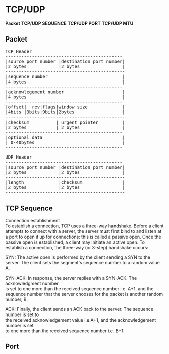 # TCP/UDP

**Packet**
**TCP/UDP SEQUENCE**
**TCP/UDP PORT**
**TCP/UDP MTU**

## Packet
<pre>
TCP Header
--------------------------------------------
|source port number |destination port number|
|2 bytes            |2 bytes                |
---------------------------------------------
|sequence number                            |
|4 bytes                                    |
--------------------------------------------
|acknowlegement number                      |
|4 bytes                                    |
--------------------------------------------
|offset|  rev|flags|window size             |
|4bits |3bits|9bits|2bytes                  |
---------------------------------------------
|checksum          | urgent pointer         |
|2 bytes           | 2 bytes                |
--------------------------------------------
|optional data                              |
| 0-40bytes                                 |
--------------------------------------------
</pre>

<pre>
UDP Header
--------------------------------------------
|source port number |destination port number|
|2 bytes            |2 bytes                |
---------------------------------------------
|length             |checksum               |
|2 bytes            |2 bytes                |
---------------------------------------------
</pre>

## TCP Sequence
Connection establishment  
To establish a connection, TCP uses a three-way handshake. Before a client  
attempts to connect with a server, the server must first bind to and listen at  
a port to open it up for connections: this is called a passive open. Once the  
passive open is established, a client may initiate an active open. To  
establish a connection, the three-way (or 3-step) handshake occurs:   
  
SYN: The active open is performed by the client sending a SYN to the  
	 server. The client sets the segment's sequence number to a random value A.  
  
SYN-ACK: In response, the server replies with a SYN-ACK. The acknowledgment number   
         is set to one more than the received sequence number i.e. A+1, and the   
		 sequence number that the server chooses for the packet is another random number, B.  
  
ACK: Finally, the client sends an ACK back to the server. The sequence number is set to   
	 the received acknowledgement value i.e.A+1, and the acknowledgement number is set   
	 to one more than the received sequence number i.e. B+1.  


## Port
